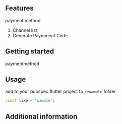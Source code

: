 
## Features

payment method 
1. Channel list
2. Generate Paymment Code

## Getting started

paymentmethod

## Usage

add to your pubspec flutter project
to `/example` folder. 

```dart
const like = 'sample';
```

## Additional information
